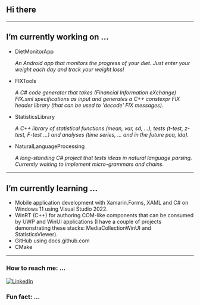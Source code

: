 ## Hi there

---

## I’m currently working on ...
- DietMonitorApp

  *An Android app that monitors the progress of your diet. Just enter your weight each day and track your weight loss!*

- FIXTools
 
  *A C# code generator that takes (Financial Information eXchange) FIX.xml specifications as input and generates a C++ constexpr FIX header library (that can be used to 'decode' FIX messages).*
        
- StatisticsLibrary

  *A C++ library of statistical functions (mean, var, sd, ...), tests (t-test, z-test, F-test ...) and analyses (time series, ... and in the future pca, lda).*

- NaturalLanguageProcessing 

  *A long-standing C# project that tests ideas in natural language parsing. Currently waiting to implement micro-grammars and chains.*

---

## I’m currently learning ...
- Mobile application development with Xamarin.Forms, XAML and C# on Windows 11 using Visual Studio 2022.
- WinRT (C++) for authoring COM-like components that can be consumed by UWP and WinUI applications (I have a couple of projects demonstrating these stacks: MediaCollectionWinUI and StatisticsViewer).
- GitHub using docs.github.com
- CMake

---

### How to reach me: ...
[![LinkedIn][linkedin-shield]][linkedin-url]


### Fun fact: ...


<!-- MARKDOWN LINKS & IMAGES -->
<!-- https://www.markdownguide.org/basic-syntax/#reference-style-links -->
[linkedin-shield]: https://img.shields.io/badge/-LinkedIn-black.svg?style=for-the-badge&logo=linkedin&colorB=555
[linkedin-url]: https://www.linkedin.com/in/adam-gladstone-b6458b156/


